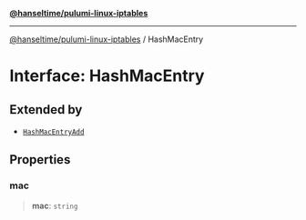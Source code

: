 [**@hanseltime/pulumi-linux-iptables**](../README.md)

***

[@hanseltime/pulumi-linux-iptables](../README.md) / HashMacEntry

# Interface: HashMacEntry

## Extended by

- [`HashMacEntryAdd`](HashMacEntryAdd.md)

## Properties

### mac

> **mac**: `string`

